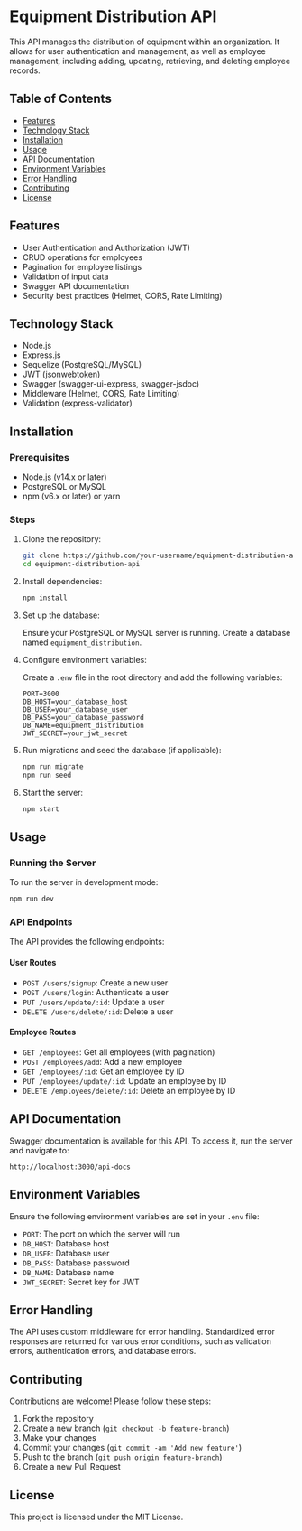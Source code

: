 # Equipment Distribution API

This API manages the distribution of equipment within an organization. It allows for user authentication and management, as well as employee management, including adding, updating, retrieving, and deleting employee records.

## Table of Contents

- [Features](#features)
- [Technology Stack](#technology-stack)
- [Installation](#installation)
- [Usage](#usage)
- [API Documentation](#api-documentation)
- [Environment Variables](#environment-variables)
- [Error Handling](#error-handling)
- [Contributing](#contributing)
- [License](#license)

## Features

- User Authentication and Authorization (JWT)
- CRUD operations for employees
- Pagination for employee listings
- Validation of input data
- Swagger API documentation
- Security best practices (Helmet, CORS, Rate Limiting)

## Technology Stack

- Node.js
- Express.js
- Sequelize (PostgreSQL/MySQL)
- JWT (jsonwebtoken)
- Swagger (swagger-ui-express, swagger-jsdoc)
- Middleware (Helmet, CORS, Rate Limiting)
- Validation (express-validator)

## Installation

### Prerequisites

- Node.js (v14.x or later)
- PostgreSQL or MySQL
- npm (v6.x or later) or yarn

### Steps

1. Clone the repository:

    ```bash
    git clone https://github.com/your-username/equipment-distribution-api.git
    cd equipment-distribution-api
    ```

2. Install dependencies:

    ```bash
    npm install
    ```

3. Set up the database:

    Ensure your PostgreSQL or MySQL server is running. Create a database named `equipment_distribution`.

4. Configure environment variables:

    Create a `.env` file in the root directory and add the following variables:

    ```env
    PORT=3000
    DB_HOST=your_database_host
    DB_USER=your_database_user
    DB_PASS=your_database_password
    DB_NAME=equipment_distribution
    JWT_SECRET=your_jwt_secret
    ```

5. Run migrations and seed the database (if applicable):

    ```bash
    npm run migrate
    npm run seed
    ```

6. Start the server:

    ```bash
    npm start
    ```

## Usage

### Running the Server

To run the server in development mode:

```bash
npm run dev
```

### API Endpoints

The API provides the following endpoints:

#### User Routes

- `POST /users/signup`: Create a new user
- `POST /users/login`: Authenticate a user
- `PUT /users/update/:id`: Update a user
- `DELETE /users/delete/:id`: Delete a user

#### Employee Routes

- `GET /employees`: Get all employees (with pagination)
- `POST /employees/add`: Add a new employee
- `GET /employees/:id`: Get an employee by ID
- `PUT /employees/update/:id`: Update an employee by ID
- `DELETE /employees/delete/:id`: Delete an employee by ID

## API Documentation

Swagger documentation is available for this API. To access it, run the server and navigate to:

```
http://localhost:3000/api-docs
```

## Environment Variables

Ensure the following environment variables are set in your `.env` file:

- `PORT`: The port on which the server will run
- `DB_HOST`: Database host
- `DB_USER`: Database user
- `DB_PASS`: Database password
- `DB_NAME`: Database name
- `JWT_SECRET`: Secret key for JWT

## Error Handling

The API uses custom middleware for error handling. Standardized error responses are returned for various error conditions, such as validation errors, authentication errors, and database errors.

## Contributing

Contributions are welcome! Please follow these steps:

1. Fork the repository
2. Create a new branch (`git checkout -b feature-branch`)
3. Make your changes
4. Commit your changes (`git commit -am 'Add new feature'`)
5. Push to the branch (`git push origin feature-branch`)
6. Create a new Pull Request

## License

This project is licensed under the MIT License.